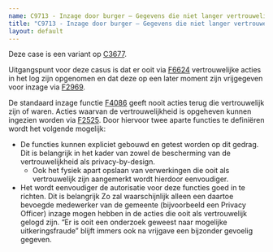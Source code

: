 ```yaml
---
name: C9713 - Inzage door burger – Gegevens die niet langer vertrouwelijk zijn
title: "C9713 - Inzage door burger – Gegevens die niet langer vertrouwelijk zijn"
layout: default
---
```

Deze case is een variant op [C3677](./3677.md).

Uitgangspunt voor deze casus is dat er ooit via [F6624](./6624.md) vertrouwelijke acties in het log zijn opgenomen en dat deze op een later moment zijn vrijgegeven voor inzage via [F2969](./2969.md).

De standaard inzage functie [F4086](./4086.md) geeft nooit acties terug die vertrouwelijk zijn of waren. Acties waarvan de vertrouwelijkheid is opgeheven kunnen ingezien worden via [F2525](./2525.md). Door hiervoor twee aparte functies te definiëren wordt het volgende mogelijk:
-	De functies kunnen expliciet gebouwd en getest worden op dit gedrag. Dit is belangrijk in het kader van zowel de bescherming van de vertrouwelijkheid als privacy-by-design.
    - Ook het fysiek apart opslaan van verwerkingen die ooit als vertrouwelijk zijn aangemerkt wordt hierdoor eenvoudiger.
- 	Het wordt eenvoudiger de autorisatie voor deze functies goed in te richten. Dit is belangrijk Zo zal waarschijnlijk alleen een daartoe bevoegde medewerker van de gemeente (bijvoorbeeld een Privacy Officer) inzage mogen hebben in de acties die ooit als vertrouwelijk gelogd zijn. “Er is ooit een onderzoek geweest naar mogelijke uitkeringsfraude” blijft immers ook na vrijgave een bijzonder gevoelig gegeven.
